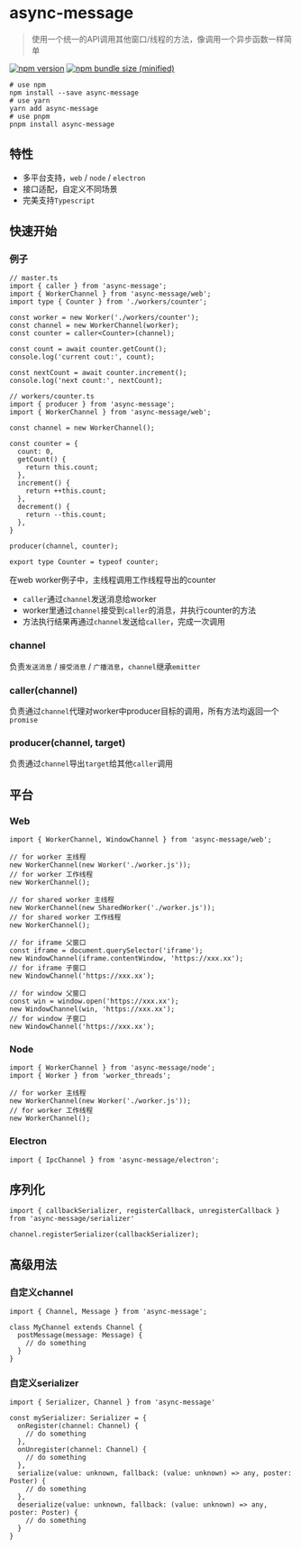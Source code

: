 # async-message

> 使用一个统一的API调用其他窗口/线程的方法，像调用一个异步函数一样简单

[![npm version](https://img.shields.io/npm/v/async-message.svg?logo=npm)](https://www.npmjs.com/package/async-message)
[![npm bundle size (minified)](https://img.shields.io/bundlephobia/min/async-message.svg?logo=javascript)](https://www.npmjs.com/package/shuttle-state)

```
# use npm
npm install --save async-message
# use yarn
yarn add async-message
# use pnpm
pnpm install async-message
```

## 特性

- 多平台支持，`web` / `node` / `electron`
- 接口适配，自定义不同场景
- 完美支持`Typescript`

## 快速开始

### 例子

```tsx
// master.ts
import { caller } from 'async-message';
import { WorkerChannel } from 'async-message/web';
import type { Counter } from './workers/counter';

const worker = new Worker('./workers/counter');
const channel = new WorkerChannel(worker);
const counter = caller<Counter>(channel);

const count = await counter.getCount();
console.log('current cout:', count);

const nextCount = await counter.increment();
console.log('next count:', nextCount);
```

```tsx
// workers/counter.ts
import { producer } from 'async-message';
import { WorkerChannel } from 'async-message/web';

const channel = new WorkerChannel();

const counter = {
  count: 0,
  getCount() {
    return this.count;
  },
  increment() {
    return ++this.count;
  },
  decrement() {
    return --this.count;
  },
}

producer(channel, counter);

export type Counter = typeof counter;

```

在web worker例子中，主线程调用工作线程导出的counter
- `caller`通过`channel`发送消息给worker
- worker里通过`channel`接受到`caller`的消息，并执行counter的方法
- 方法执行结果再通过`channel`发送给`caller`，完成一次调用

### channel

负责`发送消息` / `接受消息` / `广播消息`，`channel`继承`emitter`

### caller(channel)

负责通过`channel`代理对worker中producer目标的调用，所有方法均返回一个`promise`

### producer(channel, target)

负责通过`channel`导出`target`给其他`caller`调用

## 平台

### Web

```tsx
import { WorkerChannel, WindowChannel } from 'async-message/web';

// for worker 主线程
new WorkerChannel(new Worker('./worker.js'));
// for worker 工作线程
new WorkerChannel();

// for shared worker 主线程
new WorkerChannel(new SharedWorker('./worker.js'));
// for shared worker 工作线程
new WorkerChannel();

// for iframe 父窗口
const iframe = document.querySelector('iframe');
new WindowChannel(iframe.contentWindow, 'https://xxx.xx');
// for iframe 子窗口
new WindowChannel('https://xxx.xx');

// for window 父窗口
const win = window.open('https://xxx.xx');
new WindowChannel(win, 'https://xxx.xx');
// for window 子窗口
new WindowChannel('https://xxx.xx');
```

### Node

```tsx
import { WorkerChannel } from 'async-message/node';
import { Worker } from 'worker_threads';

// for worker 主线程
new WorkerChannel(new Worker('./worker.js'));
// for worker 工作线程
new WorkerChannel();
```

### Electron

```tsx
import { IpcChannel } from 'async-message/electron';
```

## 序列化

```tsx
import { callbackSerializer, registerCallback, unregisterCallback } from 'async-message/serializer'

channel.registerSerializer(callbackSerializer);
```

## 高级用法

### 自定义channel

```tsx
import { Channel, Message } from 'async-message';

class MyChannel extends Channel {
  postMessage(message: Message) {
    // do something
  }
}
```

### 自定义serializer

```tsx
import { Serializer, Channel } from 'async-message'

const mySerializer: Serializer = {
  onRegister(channel: Channel) {
    // do something
  },
  onUnregister(channel: Channel) {
    // do something
  },
  serialize(value: unknown, fallback: (value: unknown) => any, poster: Poster) {
    // do something
  },
  deserialize(value: unknown, fallback: (value: unknown) => any, poster: Poster) {
    // do something
  }
}
```

